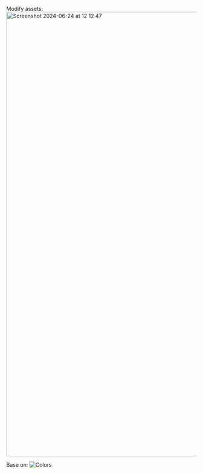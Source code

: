 
Modify assets:
<img width="1176" alt="Screenshot 2024-06-24 at 12 12 47" src="https://github.com/ranggabiner/Walme/assets/155465955/cb6c36c5-e218-461d-818f-62b15e4f824b">

Base on:
![Colors](https://github.com/ranggabiner/Walme/assets/155465955/15d58e0a-0ba7-4418-8e93-bc992117ef48)
